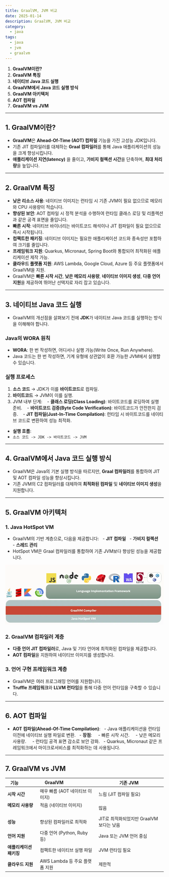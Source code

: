 ```yaml
---
title: GraalVM, JVM 비교
date: 2025-01-14
description: GraalVM, JVM 비교
category:
  - java
tags:
  - java
  - jvm
  - graalvm
---
```

1. **GraalVM이란?**
2. **GraalVM 특징**
3. **네이티브 Java 코드 실행**
4. **GraalVM에서 Java 코드 실행 방식**
5. **GraalVM 아키텍처**
6. **AOT 컴파일**
7. **GraalVM vs JVM**

---

## 1. GraalVM이란?

- **GraalVM**은 **Ahead-Of-Time (AOT) 컴파일** 기능을 가진 고성능 JDK입니다.
- 기존 JIT 컴파일러를 대체하는 **Graal 컴파일러**를 통해 Java 애플리케이션의 성능을 크게 향상시킵니다.
- **애플리케이션 지연(latency)** 을 줄이고, **가비지 컬렉션 시간**을 단축하며, **최대 처리량**을 높입니다.

---

## 2. GraalVM 특징

- **낮은 리소스 사용**: 네이티브 이미지는 런타임 시 기존 JVM이 필요 없으므로 메모리와 CPU 사용량이 적습니다.
- **향상된 보안**: AOT 컴파일 시 정적 분석을 수행하여 런타임 클래스 로딩 및 리플렉션과 같은 공격 표면을 줄입니다.
- **빠른 시작**: 네이티브 바이너리는 바이트코드 해석이나 JIT 컴파일이 필요 없으므로 즉시 시작됩니다.
- **컴팩트한 패키징**: 네이티브 이미지는 필요한 애플리케이션 코드와 종속성만 포함하여 크기를 줄입니다.
- **프레임워크 지원**: Quarkus, Micronaut, Spring Boot와 통합되어 최적화된 애플리케이션 제작 가능.
- **클라우드 플랫폼 지원**: AWS Lambda, Google Cloud, Azure 등 주요 플랫폼에서 GraalVM을 지원.
- GraalVM은 **빠른 시작 시간**, **낮은 메모리 사용량**, **네이티브 이미지 생성**, **다중 언어 지원**을 제공하여 뛰어난 선택지로 자리 잡고 있습니다.

---

## 3. 네이티브 Java 코드 실행

- GraalVM의 개선점을 살펴보기 전에 **JDK**가 네이티브 Java 코드를 실행하는 방식을 이해해야 합니다.

### Java의 WORA 원칙

- **WORA**: 한 번 작성하면, 어디서나 실행 가능(Write Once, Run Anywhere).
- Java 코드는 한 번 작성하면, 기계 유형에 상관없이 호환 가능한 JVM에서 실행할 수 있습니다.

### 실행 프로세스

1. **소스 코드** → JDK가 이를 **바이트코드**로 컴파일.
2. **바이트코드** → JVM이 이를 실행.
3. JVM 내부 단계:
   - **클래스 로딩(Class Loading)**: 바이트코드를 로딩하여 실행 준비.
   - **바이트코드 검증(Byte Code Verification)**: 바이트코드가 안전한지 검증.
   - **JIT 컴파일(Just-In-Time Compilation)**: 런타임 시 바이트코드를 네이티브 코드로 변환하여 성능 최적화.

- **실행 흐름**:  
- `소스 코드 -> JDK -> 바이트코드 -> JVM`

---

## 4. GraalVM에서 Java 코드 실행 방식

- GraalVM은 Java의 기본 실행 방식을 따르지만, **Graal 컴파일러**를 통합하여 JIT 및 AOT 컴파일 성능을 향상시킵니다.
- 기존 JVM의 C2 컴파일러를 대체하여 **최적화된 컴파일** 및 **네이티브 이미지 생성**을 지원합니다.

---

## 5. GraalVM 아키텍처

### 1. **Java HotSpot VM**

- GraalVM의 기반 계층으로, 다음을 제공합니다:
  - **JIT 컴파일**
  - **가비지 컬렉션**
  - **스레드 관리**
- HotSpot VM은 Graal 컴파일러를 통합하여 기존 JVM보다 향상된 성능을 제공합니다.

![graalvm](./img/IMG_1265.webp)

### 2. **GraalVM 컴파일러 계층**

- **다중 언어 JIT 컴파일러**로, Java 및 기타 언어에 최적화된 컴파일을 제공합니다.
- **AOT 컴파일**을 지원하여 네이티브 이미지를 생성합니다.

### 3. **언어 구현 프레임워크 계층**

- GraalVM은 여러 프로그래밍 언어를 지원합니다.
- **Truffle 프레임워크**와 **LLVM 런타임**을 통해 다중 언어 런타임을 구축할 수 있습니다.

---

## 6. AOT 컴파일

- **AOT 컴파일(Ahead-Of-Time Compilation)**:
  - Java 애플리케이션을 런타임 이전에 네이티브 실행 파일로 변환.
  - **장점**:
    - 빠른 시작 시간.
    - 낮은 메모리 사용량.
    - 런타임 공격 표면 감소로 보안 강화.
  - Quarkus, Micronaut 같은 프레임워크에서 마이크로서비스를 최적화하는 데 사용됩니다.

---

## 7. GraalVM vs JVM

| **기능**             | **GraalVM**                       | **기존 JVM**                  |
| ------------------ | --------------------------------- | --------------------------- |
| **시작 시간**          | 매우 빠름 (AOT 네이티브 이미지)              | 느림 (JIT 컴파일 필요)             |
| **메모리 사용량**        | 적음 (네이티브 이미지)                     | 많음                          |
| **성능**             | 향상된 컴파일러로 최적화                     | JIT로 최적화되었지만 GraalVM보다는 낮음  |
| **언어 지원**          | 다중 언어 (Python, Ruby 등)            | Java 또는 JVM 언어 중심           |
| **애플리케이션 패키징**     | 컴팩트한 네이티브 실행 파일                   | JVM 런타임 필요                  |
| **클라우드 지원**        | AWS Lambda 등 주요 플랫폼 지원            | 제한적                         |
